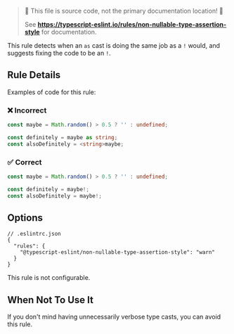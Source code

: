 > 🛑 This file is source code, not the primary documentation location! 🛑
>
> See **https://typescript-eslint.io/rules/non-nullable-type-assertion-style** for documentation.

This rule detects when an `as` cast is doing the same job as a `!` would, and suggests fixing the code to be an `!`.

## Rule Details

Examples of code for this rule:

<!--tabs-->

### ❌ Incorrect

```ts
const maybe = Math.random() > 0.5 ? '' : undefined;

const definitely = maybe as string;
const alsoDefinitely = <string>maybe;
```

### ✅ Correct

```ts
const maybe = Math.random() > 0.5 ? '' : undefined;

const definitely = maybe!;
const alsoDefinitely = maybe!;
```

## Options

```jsonc
// .eslintrc.json
{
  "rules": {
    "@typescript-eslint/non-nullable-type-assertion-style": "warn"
  }
}
```

This rule is not configurable.

## When Not To Use It

If you don't mind having unnecessarily verbose type casts, you can avoid this rule.
